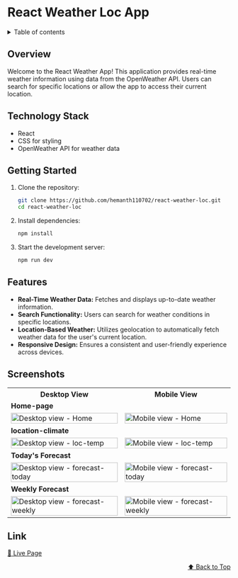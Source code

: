 <div id="top"></div>

# React Weather Loc App

<details>
<summary>Table of contents</summary>

-   [Overview](#overview)
-   [Technology Stack](#technology-stack)
-   [Getting Started](#getting-started)
-   [Features](#features)
-   [Screenshots](#screenshots)
-   [Link](#link)

</details>

## Overview

Welcome to the React Weather App! This application provides real-time weather information using data from the OpenWeather API. Users can search for specific locations or allow the app to access their current location.

## Technology Stack

- React
- CSS for styling
- OpenWeather API for weather data

## Getting Started

1. Clone the repository:
   ```bash
   git clone https://github.com/hemanth110702/react-weather-loc.git
   cd react-weather-loc
   ```

2. Install dependencies:
   ```bash 
   npm install
   ```

3. Start the development server:
   ```bash
   npm run dev
   ```

## Features

- **Real-Time Weather Data:** Fetches and displays up-to-date weather information.
- **Search Functionality:** Users can search for weather conditions in specific locations.
- **Location-Based Weather:** Utilizes geolocation to automatically fetch weather data for the user's current location.
- **Responsive Design:** Ensures a consistent and user-friendly experience across devices.

## Screenshots

<table>
    <tr>
        <th>Desktop View</th>
        <th>Mobile View</th>
    </tr>
    <tr>
      <td colspan="3" style="text-align: left;font-weight: bold;">Home-page</td>
    </tr>
    <tr>
        <td>
            <img src="https://github.com/hemanth110702/react-weather-loc/assets/89832451/852a674d-bfeb-4e22-bbb0-d107c5b9a235" width="100%" title="Desktop view - Home"/>
        </td>
        <td>
            <img src="https://github.com/hemanth110702/react-weather-loc/assets/89832451/3d4097bf-be16-432d-8c3a-fa29232904ec" width="100%" title="Mobile view - Home"/>
        </td>
    </tr>
    <tr>
      <td colspan="3" style="text-align: left;font-weight: bold;">location-climate</td>
    </tr>
    <tr>
        <td>
            <img src="https://github.com/hemanth110702/react-weather-loc/assets/89832451/53241d63-bbce-4add-a8bd-4fa4456aaec4" width="100%" title="Desktop view - loc-temp"/>
        </td>
        <td>
            <img src="https://github.com/hemanth110702/react-weather-loc/assets/89832451/1bc5fb49-b856-4f06-9a3a-14ad8d9031b0" width="100%" title="Mobile view - loc-temp"/>
        </td>
    </tr>
    <tr>
      <td colspan="3" style="text-align: left;font-weight: bold;">Today's Forecast</td>
    </tr>
    <tr>
        <td>
            <img src="https://github.com/hemanth110702/react-weather-loc/assets/89832451/53241d63-bbce-4add-a8bd-4fa4456aaec4" width="100%" title="Desktop view - forecast-today"/>
        </td>
        <td>
            <img src="https://github.com/hemanth110702/react-weather-loc/assets/89832451/3d5da4f8-baa8-4b53-aa51-2ec90599be34" width="100%" title="Mobile view - forecast-today"/>
        </td>
    </tr>
    <tr>
      <td colspan="3" style="text-align: left;font-weight: bold;">Weekly Forecast</td>
    </tr>
    <tr>
        <td>
            <img src="https://github.com/hemanth110702/react-weather-loc/assets/89832451/53241d63-bbce-4add-a8bd-4fa4456aaec4" width="100%" title="Desktop view - forecast-weekly"/>
        </td>
        <td>
            <img src="https://github.com/hemanth110702/react-weather-loc/assets/89832451/d25040d4-1c74-4a4e-a87e-9735813884b8" width="100%" title="Mobile view - forecast-weekly"/>
        </td>
    </tr>
</table>

## Link
[🚀 Live Page](https://react-weather-loc.netlify.app/)

<p align="right"><a href="#top">⬆️ Back to Top</a></p>